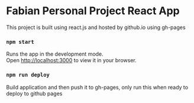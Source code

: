 # Fabian Personal Project React App

This project is built using react.js and hosted by github.io using gh-pages

### `npm start`

Runs the app in the development mode.\
Open [http://localhost:3000](http://localhost:3000) to view it in your browser.

### `npm run deploy`

Build application and then push it to gh-pages, only run this when ready to deploy to github pages

